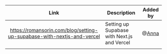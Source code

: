 
| Link  | Description | Added by  |
| :--: | --- | ---  |
| https://romansorin.com/blog/setting-up-supabase-with-nextjs-and-vercel   | Setting up Supabase with Next.js and Vercel | @[Anna](https://github.com/Moggach)      |
|                                                                          |                                             |                                          |
